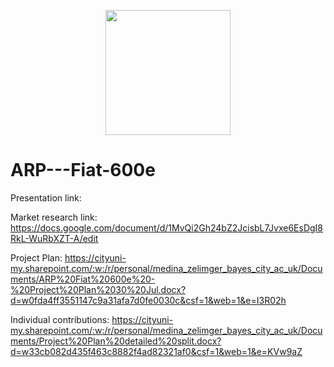 <p align="center">
  <img src="![image](https://github.com/user-attachments/assets/c2deba65-cd06-4a5a-b273-64e57119a702)
" width="200" />
</p>




# ARP---Fiat-600e

Presentation link:

Market research link: https://docs.google.com/document/d/1MvQi2Gh24bZ2JcisbL7Jvxe6EsDgI8RkL-WuRbXZT-A/edit 

Project Plan: https://cityuni-my.sharepoint.com/:w:/r/personal/medina_zelimger_bayes_city_ac_uk/Documents/ARP%20Fiat%20600e%20-%20Project%20Plan%2030%20Jul.docx?d=w0fda4ff3551147c9a31afa7d0fe0030c&csf=1&web=1&e=I3R02h

Individual contributions: https://cityuni-my.sharepoint.com/:w:/r/personal/medina_zelimger_bayes_city_ac_uk/Documents/Project%20Plan%20detailed%20split.docx?d=w33cb082d435f463c8882f4ad82321af0&csf=1&web=1&e=KVw9aZ
